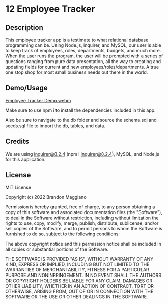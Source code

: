 # 12 Employee Tracker

## Description

This employee tracker app is a testimate to what relational database programming can be. Using Node.js, inquirer, and MySQL, our user is able to keep track of employees, roles, departments, budgets, and much more. When the user runs the program, the user will be prompted with a series of questions ranging from pure data presentation, all the way to creating and updating fields for current and new employees/roles/departments. A true one stop shop for most small business needs out there in the world.

## Demo/Usage

[Employee Tracker Demo.webm](https://user-images.githubusercontent.com/103971233/196864337-3ff38dcf-76e9-42a3-bc2c-a46668a4ce6e.webm)

Make sure to use npm i to install the dependencies included in this app.

Also be sure to navigate to the db folder and source the schema.sql and seeds.sql file to import the db, tables, and data.

## Credits

We are using inquirer@8.2.4 (npm i inquirer@8.2.4), MySQL, and Node.js for this application.

## License

MIT License

Copyright (c) 2022 Brandon Maggiano

Permission is hereby granted, free of charge, to any person obtaining a copy
of this software and associated documentation files (the "Software"), to deal
in the Software without restriction, including without limitation the rights
to use, copy, modify, merge, publish, distribute, sublicense, and/or sell
copies of the Software, and to permit persons to whom the Software is
furnished to do so, subject to the following conditions:

The above copyright notice and this permission notice shall be included in all
copies or substantial portions of the Software.

THE SOFTWARE IS PROVIDED "AS IS", WITHOUT WARRANTY OF ANY KIND, EXPRESS OR
IMPLIED, INCLUDING BUT NOT LIMITED TO THE WARRANTIES OF MERCHANTABILITY,
FITNESS FOR A PARTICULAR PURPOSE AND NONINFRINGEMENT. IN NO EVENT SHALL THE
AUTHORS OR COPYRIGHT HOLDERS BE LIABLE FOR ANY CLAIM, DAMAGES OR OTHER
LIABILITY, WHETHER IN AN ACTION OF CONTRACT, TORT OR OTHERWISE, ARISING FROM,
OUT OF OR IN CONNECTION WITH THE SOFTWARE OR THE USE OR OTHER DEALINGS IN THE
SOFTWARE.
